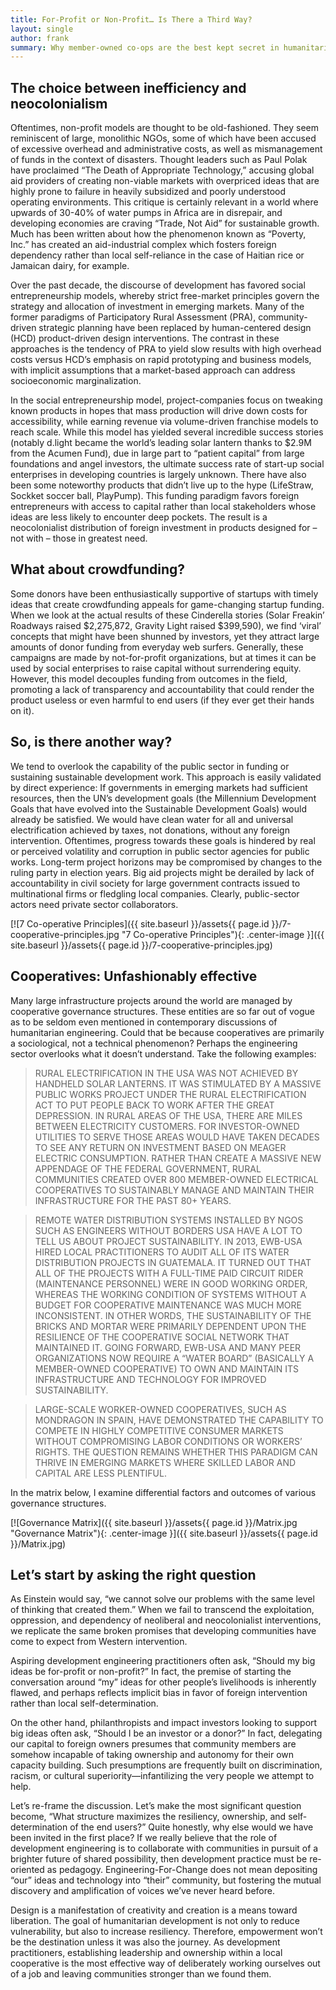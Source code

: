 ```yaml
---
title: For-Profit or Non-Profit… Is There a Third Way?
layout: single
author: frank
summary: Why member-owned co-ops are the best kept secret in humanitarian development
---
```


## The choice between inefficiency and neocolonialism
Oftentimes, non-profit models are thought to be old-fashioned. They seem reminiscent of large, monolithic NGOs, some of which have been accused of excessive overhead and administrative costs, as well as mismanagement of funds in the context of disasters. Thought leaders such as Paul Polak have proclaimed “The Death of Appropriate Technology,” accusing global aid providers of creating non-viable markets with overpriced ideas that are highly prone to failure in heavily subsidized and poorly understood operating environments. This critique is certainly relevant in a world where upwards of 30-40% of water pumps in Africa are in disrepair, and developing economies are craving “Trade, Not Aid” for sustainable growth. Much has been written about how the phenomenon known as “Poverty, Inc.” has created an aid-industrial complex which fosters foreign dependency rather than local self-reliance in the case of Haitian rice or Jamaican dairy, for example.

Over the past decade, the discourse of development has favored social entrepreneurship models, whereby strict free-market principles govern the strategy and allocation of investment in emerging markets. Many of the former paradigms of Participatory Rural Assessment (PRA), community-driven strategic planning have been replaced by human-centered design (HCD) product-driven design interventions. The contrast in these approaches is the tendency of PRA to yield slow results with high overhead costs versus HCD’s emphasis on rapid prototyping and business models, with implicit assumptions that a market-based approach can address socioeconomic marginalization.

In the social entrepreneurship model, project-companies focus on tweaking known products in hopes that mass production will drive down costs for accessibility, while earning revenue via volume-driven franchise models to reach scale. While this model has yielded several incredible success stories (notably d.light became the world’s leading solar lantern thanks to $2.9M from the Acumen Fund), due in large part to “patient capital” from large foundations and angel investors, the ultimate success rate of start-up social enterprises in developing countries is largely unknown. There have also been some noteworthy products that didn’t live up to the hype (LifeStraw, Sockket soccer ball, PlayPump). This funding paradigm favors foreign entrepreneurs with access to capital rather than local stakeholders whose ideas are less likely to encounter deep pockets. The result is a neocolonialist distribution of foreign investment in products designed for – not with – those in greatest need.

## What about crowdfunding?
Some donors have been enthusiastically supportive of startups with timely ideas that create crowdfunding appeals for game-changing startup funding. When we look at the actual results of these Cinderella stories (Solar Freakin’ Roadways raised $2,275,872, Gravity Light raised $399,590), we find ‘viral’ concepts that might have been shunned by investors, yet they attract large amounts of donor funding from everyday web surfers. Generally, these campaigns are made by not-for-profit organizations, but at times it can be used by social enterprises to raise capital without surrendering equity. However, this model decouples funding from outcomes in the field, promoting a lack of transparency and accountability that could render the product useless or even harmful to end users (if they ever get their hands on it).

## So, is there another way?
We tend to overlook the capability of the public sector in funding or sustaining sustainable development work. This approach is easily validated by direct experience: If governments in emerging markets had sufficient resources, then the UN’s development goals (the Millennium Development Goals that have evolved into the Sustainable Development Goals) would already be satisfied. We would have clean water for all and universal electrification achieved by taxes, not donations, without any foreign intervention. Oftentimes, progress towards these goals is hindered by real or perceived volatility and corruption in public sector agencies for public works. Long-term project horizons may be compromised by changes to the ruling party in election years. Big aid projects might be derailed by lack of accountability in civil society for large government contracts issued to multinational firms or fledgling local companies. Clearly, public-sector actors need private sector collaborators.

[![7 Co-operative Principles]({{ site.baseurl }}/assets{{ page.id }}/7-cooperative-principles.jpg "7 Co-operative Principles"){: .center-image }]({{ site.baseurl }}/assets{{ page.id }}/7-cooperative-principles.jpg)

## Cooperatives: Unfashionably effective
Many large infrastructure projects around the world are managed by cooperative governance structures. These entities are so far out of vogue as to be seldom even mentioned in contemporary discussions of humanitarian engineering. Could that be because cooperatives are primarily a sociological, not a technical phenomenon? Perhaps the engineering sector overlooks what it doesn’t understand. Take the following examples:

> RURAL ELECTRIFICATION IN THE USA WAS NOT ACHIEVED BY HANDHELD SOLAR LANTERNS. IT WAS STIMULATED BY A MASSIVE PUBLIC WORKS PROJECT UNDER THE RURAL ELECTRIFICATION ACT TO PUT PEOPLE BACK TO WORK AFTER THE GREAT DEPRESSION. IN RURAL AREAS OF THE USA, THERE ARE MILES BETWEEN ELECTRICITY CUSTOMERS. FOR INVESTOR-OWNED UTILITIES TO SERVE THOSE AREAS WOULD HAVE TAKEN DECADES TO SEE ANY RETURN ON INVESTMENT BASED ON MEAGER ELECTRIC CONSUMPTION. RATHER THAN CREATE A MASSIVE NEW APPENDAGE OF THE FEDERAL GOVERNMENT, RURAL COMMUNITIES CREATED OVER 800 MEMBER-OWNED ELECTRICAL COOPERATIVES TO SUSTAINABLY MANAGE AND MAINTAIN THEIR INFRASTRUCTURE FOR THE PAST 80+ YEARS.

> REMOTE WATER DISTRIBUTION SYSTEMS INSTALLED BY NGOS SUCH AS ENGINEERS WITHOUT BORDERS USA HAVE A LOT TO TELL US ABOUT PROJECT SUSTAINABILITY. IN 2013, EWB-USA HIRED LOCAL PRACTITIONERS TO AUDIT ALL OF ITS WATER DISTRIBUTION PROJECTS IN GUATEMALA. IT TURNED OUT THAT ALL OF THE PROJECTS WITH A FULL-TIME PAID CIRCUIT RIDER (MAINTENANCE PERSONNEL) WERE IN GOOD WORKING ORDER, WHEREAS THE WORKING CONDITION OF SYSTEMS WITHOUT A BUDGET FOR COOPERATIVE MAINTENANCE WAS MUCH MORE INCONSISTENT. IN OTHER WORDS, THE SUSTAINABILITY OF THE BRICKS AND MORTAR WERE PRIMARILY DEPENDENT UPON THE RESILIENCE OF THE COOPERATIVE SOCIAL NETWORK THAT MAINTAINED IT. GOING FORWARD, EWB-USA AND MANY PEER ORGANIZATIONS NOW REQUIRE A “WATER BOARD” (BASICALLY A MEMBER-OWNED COOPERATIVE) TO OWN AND MAINTAIN ITS INFRASTRUCTURE AND TECHNOLOGY FOR IMPROVED SUSTAINABILITY.

> LARGE-SCALE WORKER-OWNED COOPERATIVES, SUCH AS MONDRAGON IN SPAIN, HAVE DEMONSTRATED THE CAPABILITY TO COMPETE IN HIGHLY COMPETITIVE CONSUMER MARKETS WITHOUT COMPROMISING LABOR CONDITIONS OR WORKERS’ RIGHTS. THE QUESTION REMAINS WHETHER THIS PARADIGM CAN THRIVE IN EMERGING MARKETS WHERE SKILLED LABOR AND CAPITAL ARE LESS PLENTIFUL.

In the matrix below, I examine differential factors and outcomes of various governance structures.

[![Governance Matrix]({{ site.baseurl }}/assets{{ page.id }}/Matrix.jpg "Governance Matrix"){: .center-image }]({{ site.baseurl }}/assets{{ page.id }}/Matrix.jpg)

## Let’s start by asking the right question

As Einstein would say, “we cannot solve our problems with the same level of thinking that created them.” When we fail to transcend the exploitation, oppression, and dependency of neoliberal and neocolonialist interventions, we replicate the same broken promises that developing communities have come to expect from Western intervention.

Aspiring development engineering practitioners often ask, “Should my big ideas be for-profit or non-profit?” In fact, the premise of starting the conversation around “my” ideas for other people’s livelihoods is inherently flawed, and perhaps reflects implicit bias in favor of foreign intervention rather than local self-determination.

On the other hand, philanthropists and impact investors looking to support big ideas often ask, “Should I be an investor or a donor?” In fact, delegating our capital to foreign owners presumes that community members are somehow incapable of taking ownership and autonomy for their own capacity building. Such presumptions are frequently built on discrimination, racism, or cultural superiority—infantilizing the very people we attempt to help.

Let’s re-frame the discussion. Let’s make the most significant question become, “What structure maximizes the resiliency, ownership, and self-determination of the end users?” Quite honestly, why else would we have been invited in the first place? If we really believe that the role of development engineering is to collaborate with communities in pursuit of a brighter future of shared possibility, then development practice must be re-oriented as pedagogy. Engineering-For-Change does not mean depositing “our” ideas and technology into “their” community, but fostering the mutual discovery and amplification of voices we’ve never heard before.

Design is a manifestation of creativity and creation is a means toward liberation. The goal of humanitarian development is not only to reduce vulnerability, but also to increase resiliency. Therefore, empowerment won’t be the destination unless it was also the journey. As development practitioners, establishing leadership and ownership within a local cooperative is the most effective way of deliberately working ourselves out of a job and leaving communities stronger than we found them.
